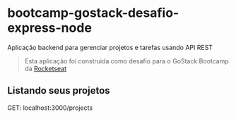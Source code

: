 # bootcamp-gostack-desafio-express-node
Aplicação backend para gerenciar projetos e tarefas usando API REST
> Esta aplicação foi construida como desafio para o GoStack Bootcamp da [Rocketseat](rocketseat.com.br)
## Listando seus projetos
GET: localhost:3000/projects
